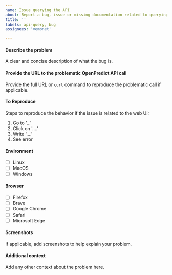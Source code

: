 ```yaml
---
name: Issue querying the API
about: Report a bug, issue or missing documentation related to querying the OpenPredict API to help us improve OpenPredict
title: ''
labels: api-query, bug
assignees: 'vemonet'

---
```


#### Describe the problem

A clear and concise description of what the bug is.

#### Provide the URL to the problematic OpenPredict API call

Provide the full URL or `curl` command to reproduce the problematic call if applicable.

#### To Reproduce

Steps to reproduce the behavior if the issue is related to the web UI: 
1. Go to '...'
2. Click on '....'
3. Write '....'
4. See error

#### Environment

- [ ] Linux
- [ ] MacOS
- [ ] Windows

#### Browser

- [ ] Firefox
- [ ] Brave
- [ ] Google Chrome
- [ ] Safari
- [ ] Microsoft Edge

#### Screenshots

If applicable, add screenshots to help explain your problem.

#### Additional context

Add any other context about the problem here.
